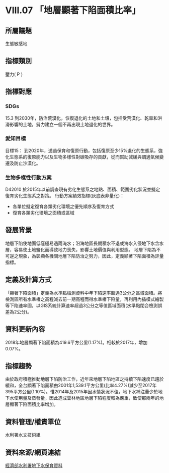 # VIII.07 「地層顯著下陷面積比率」

<script type="text/javascript" src="http://cdn.mathjax.org/mathjax/latest/MathJax.js?config=TeX-AMS-MML_HTMLorMML"></script>

## 所屬議題
生態敏感地
## 指標類別
壓力( P )
## 指標對應
### SDGs
15.3
到2030年，防治荒漠化，恢復退化的土地和土壤，包括受荒漠化、乾旱和洪澇影響的土地，努力建立一個不再出現土地退化的世界。
### 愛知目標
目標15：
到2020年，透過保育和復原行動，包括復原至少15%退化的生態系，強化生態系的復原能力以及生物多樣性對碳吸存的貢獻，從而幫助減緩與調適氣候變遷及防止沙漠化。
### 生物多樣性行動方案
D42010 於2015年以前調查現有劣化生態系之地點、面積、範圍劣化狀況並擬定復育劣化生態系之對策。
行動方案績效指標(灰底表非量化)：
* 各單位擬定復育各類劣化環境之優先順序及復育方式
* 復育各類劣化環境之面積或區域
## 發展背景
地層下陷使地面低窪極易遇雨淹水；沿海地區長期積水不退或海水入侵地下水含水層，容易使土地鹽化而導致地力喪失，影響土地價值與利用型態。
地層下陷為不可逆之現象，為彰顯各機關地層下陷防治之努力，因此，定義顯著下陷面積為評量指標。
## 定義及計算方式
「顯著下陷面積」定義為水準點檢測資料中年下陷速率超過3公分之區域面積。將檢測區所有水準樁之高程減去前一期高程而得水準樁下陷量，再利用內插模式繪製等下陷速率圖，以GIS系統計算速率超過3公分之等值區域面積(水準點閉合檢測誤差為2公分)。
## 資料更新內容
2018年地層顯著下陷面積為419.6平方公里(1.17%)。相較於2017年，增加0.07%。
## 指標趨勢
由於政府積極推動地層下陷防治工作，近年來地層下陷地區之持續下陷速度已趨於緩和，全台顯著下陷面積由2001年1,539.1平方公里(比率4.27%)減少至2017年395平方公里(1.10%)。惟2014年及2015年因水情狀況不佳，地下水補注量少於地下水使用量及蒸發量，因此造成雲林地區地層下陷程度較為嚴重，致使那兩年的地層顯著下陷面積比率增加。
## 資料管理/權責單位
水利署水文技術組
## 資料來源/網頁連結
[經濟部水利署地下水保育資料](https://www.wra.gov.tw/6950/7170/7356/7488/13314/)